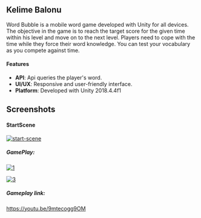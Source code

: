 

## Kelime Balonu

Word Bubble is a mobile word game developed with Unity for all devices. The objective in the game is to reach the target score for the given time within his level and move on to the next level.
Players need to cope with the time while they force their word knowledge. You can test your vocabulary as you compete against time.
#### Features

- **API**:  Api queries the player's word.
- **UI/UX**:  Responsive and user-friendly interface.
- **Platform**: Developed with Unity 2018.4.4f1


## Screenshots

#### StartScene

<a href="https://ibb.co/s6ttkwj"><img src="https://i.ibb.co/7Rbb8Wv/start-scene.png" alt="start-scene" border="0"></a>

##### GamePlay:

<a href="https://ibb.co/DrCpBf0"><img src="https://i.ibb.co/FHwVQ4R/1.png" alt="1" border="0"></a>

<a href="https://ibb.co/Q8qnpJ0"><img src="https://i.ibb.co/wJbCBdt/3.png" alt="3" border="0"></a>

##### Gameplay link:
https://youtu.be/9mtecogg9OM



